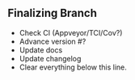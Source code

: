 Finalizing Branch
----
- Check CI (Appveyor/TCI/Cov?)
- Advance version #?
- Update docs
- Update changelog
- Clear everything below this line.

